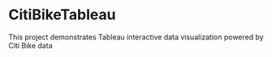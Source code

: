 # CitiBikeTableau
This project demonstrates Tableau interactive data visualization powered by Citi Bike data
